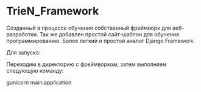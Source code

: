 # TrieN_Framework

Созданный в процессе обучения собственный фреймворк для веб-разработки. Так же добавлен простой сайт-шаблон для обучения программированию.
Более легкий и простой аналог Django Framework.

Для запуска:

Переходим в директорию с фреймворком, затем выполняем следующую команду:

gunicorn main:application
